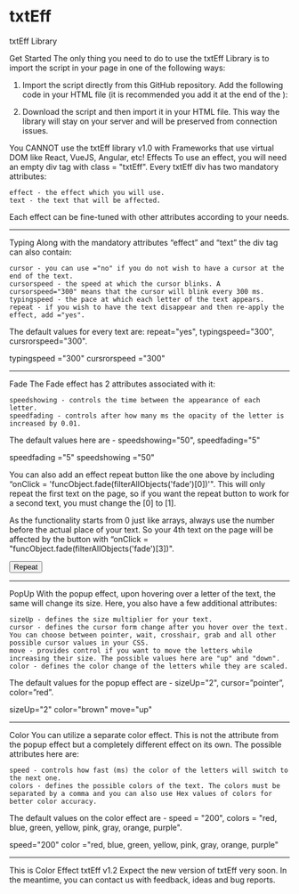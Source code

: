 # txtEff
txtEff Library

Get Started
The only thing you need to do to use the txtEff Library is to import the script in your page in one of the following ways:

1. Import the script directly from this GitHub repository.
Add the following code in your HTML file (it is recommended you add it at the end of the <body>):
<script src="http://valiopld.github.io/txtEff/txtEff.min.js"></script>
2. Download the script and then import it in your HTML file.
This way the library will stay on your server and will be preserved from connection issues.
<script src='./txtEff.min.js'></script>
You CANNOT use the txtEff library v1.0 with Frameworks that use virtual DOM like React, VueJS, Angular, etc!
Effects
To use an effect, you will need an empty div tag with class = "txtEff".
Every txtEff div has two mandatory attributes:

    effect - the effect which you will use.
    text - the text that will be affected.

Each effect can be fine-tuned with other attributes according to your needs.

<div class="txtEff"
effect ="Your Effect"
text ="Your Text"
></div>

--------------------------------------------------------------------------------------------------------------------
Typing
Along with the mandatory attributes “effect” and “text” the div tag can also contain:

    cursor - you can use ="no" if you do not wish to have a cursor at the end of the text.
    cursorspeed - the speed at which the cursor blinks. A cursorspeed="300" means that the cursor will blink every 300 ms.
    typingspeed - the pace at which each letter of the text appears.
    repeat - if you wish to have the text disappear and then re-apply the effect, add ="yes".

The default values for every text are: repeat="yes", typingspeed="300", cursrorspeed="300".

<div class="txtEff"
effect ="typing"
text ="This is Typing Effect"
repeat ="yes"

typingspeed ="300"
cursrorspeed ="300"
><div/>
----------------------------------------------------------------------------------------------------------
Fade
The Fade effect has 2 attributes associated with it:

    speedshowing - controls the time between the appearance of each letter.
    speedfading - controls after how many ms the opacity of the letter is increased by 0.01.

The default values here are - speedshowing="50", speedfading="5"

<div class="txtEff"
effect ="fade"
text = "This is Fade Effect"

speedfading ="5"
speedshowing ="50"
><div/>

You can also add an effect repeat button like the one above by including “onClick = 'funcObject.fade(filterAllObjects('fade')[0])'".
This will only repeat the first text on the page, so if you want the repeat button to work for a second text, you must change the [0] to [1].

As the functionality starts from 0 just like arrays, always use the number before the actual place of your text.
So your 4th text on the page will be affected by the button with “onClick = "funcObject.fade(filterAllObjects('fade')[3])".

<button
onClick = "funcObject.fade(filterAllObjects('fade')[0])" >
Repeat
</button>

--------------------------------------------------------------------------------------------------------------------------------
PopUp
With the popup effect, upon hovering over a letter of the text, the same will change its size. Here, you also have a few additional attributes:

    sizeUp - defines the size multiplier for your text.
    cursor - defines the cursor form change after you hover over the text. You can choose between pointer, wait, crosshair, grab and all other possible cursor values in your CSS.
    move - provides control if you want to move the letters while increasing their size. The possible values here are "up" and "down".
    color - defines the color change of the letters while they are scaled.

The default values for the popup effect are - sizeUp="2", cursor=”pointer”, color=”red”.
<div class="txtEff"
effect="popUp"
text = "This is popUp Effect"

sizeUp="2"
color="brown"
move="up"
><div/>
-----------------------------------------------------------------------------------------------------------------------
Color
You can utilize a separate color effect. This is not the attribute from the popup effect but a completely different effect on its own.
The possible attributes here are:

    speed - controls how fast (ms) the color of the letters will switch to the next one.
    colors - defines the possible colors of the text. The colors must be separated by a comma and you can also use Hex values of colors for better color accuracy.

The default values on the color effect are - speed = "200", colors = "red, blue, green, yellow, pink, gray, orange, purple".
<div class="txtEff"
effect="color"
text = "This is Color Effect"

speed="200"
color ="red, blue, green, yellow, pink, gray, orange, purple"
><div/>
-------------------------------------------------------------------------------------------------------------------
This is Color Effect
txtEff v1.2
Expect the new version of txtEff very soon.
In the meantime, you can contact us with feedback, ideas and bug reports.

